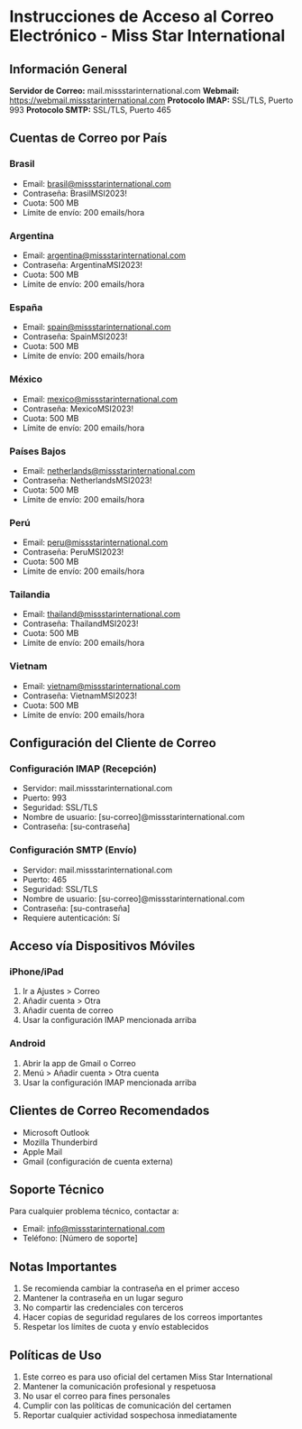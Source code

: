 # Instrucciones de Acceso al Correo Electrónico - Miss Star International

## Información General

**Servidor de Correo:** mail.missstarinternational.com
**Webmail:** https://webmail.missstarinternational.com
**Protocolo IMAP:** SSL/TLS, Puerto 993
**Protocolo SMTP:** SSL/TLS, Puerto 465

## Cuentas de Correo por País

### Brasil
- Email: brasil@missstarinternational.com
- Contraseña: BrasilMSI2023!
- Cuota: 500 MB
- Límite de envío: 200 emails/hora

### Argentina
- Email: argentina@missstarinternational.com
- Contraseña: ArgentinaMSI2023!
- Cuota: 500 MB
- Límite de envío: 200 emails/hora

### España
- Email: spain@missstarinternational.com
- Contraseña: SpainMSI2023!
- Cuota: 500 MB
- Límite de envío: 200 emails/hora

### México
- Email: mexico@missstarinternational.com
- Contraseña: MexicoMSI2023!
- Cuota: 500 MB
- Límite de envío: 200 emails/hora

### Países Bajos
- Email: netherlands@missstarinternational.com
- Contraseña: NetherlandsMSI2023!
- Cuota: 500 MB
- Límite de envío: 200 emails/hora

### Perú
- Email: peru@missstarinternational.com
- Contraseña: PeruMSI2023!
- Cuota: 500 MB
- Límite de envío: 200 emails/hora

### Tailandia
- Email: thailand@missstarinternational.com
- Contraseña: ThailandMSI2023!
- Cuota: 500 MB
- Límite de envío: 200 emails/hora

### Vietnam
- Email: vietnam@missstarinternational.com
- Contraseña: VietnamMSI2023!
- Cuota: 500 MB
- Límite de envío: 200 emails/hora

## Configuración del Cliente de Correo

### Configuración IMAP (Recepción)
- Servidor: mail.missstarinternational.com
- Puerto: 993
- Seguridad: SSL/TLS
- Nombre de usuario: [su-correo]@missstarinternational.com
- Contraseña: [su-contraseña]

### Configuración SMTP (Envío)
- Servidor: mail.missstarinternational.com
- Puerto: 465
- Seguridad: SSL/TLS
- Nombre de usuario: [su-correo]@missstarinternational.com
- Contraseña: [su-contraseña]
- Requiere autenticación: Sí

## Acceso vía Dispositivos Móviles

### iPhone/iPad
1. Ir a Ajustes > Correo
2. Añadir cuenta > Otra
3. Añadir cuenta de correo
4. Usar la configuración IMAP mencionada arriba

### Android
1. Abrir la app de Gmail o Correo
2. Menú > Añadir cuenta > Otra cuenta
3. Usar la configuración IMAP mencionada arriba

## Clientes de Correo Recomendados
- Microsoft Outlook
- Mozilla Thunderbird
- Apple Mail
- Gmail (configuración de cuenta externa)

## Soporte Técnico
Para cualquier problema técnico, contactar a:
- Email: info@missstarinternational.com
- Teléfono: [Número de soporte]

## Notas Importantes
1. Se recomienda cambiar la contraseña en el primer acceso
2. Mantener la contraseña en un lugar seguro
3. No compartir las credenciales con terceros
4. Hacer copias de seguridad regulares de los correos importantes
5. Respetar los límites de cuota y envío establecidos

## Políticas de Uso
1. Este correo es para uso oficial del certamen Miss Star International
2. Mantener la comunicación profesional y respetuosa
3. No usar el correo para fines personales
4. Cumplir con las políticas de comunicación del certamen
5. Reportar cualquier actividad sospechosa inmediatamente 